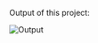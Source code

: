 Output of this project:

![Output](https://github.com/Afnan5750/Image-Search-Engine/assets/155257728/3ed09dec-a9fe-41f0-9e06-09da52b64f01)
